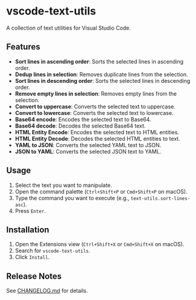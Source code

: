 # vscode-text-utils

A collection of text utilities for Visual Studio Code.

## Features

- **Sort lines in ascending order**: Sorts the selected lines in ascending order.
- **Dedup lines in selection**: Removes duplicate lines from the selection.
- **Sort lines in descending order**: Sorts the selected lines in descending order.
- **Remove empty lines in selection**: Removes empty lines from the selection.
- **Convert to uppercase**: Converts the selected text to uppercase.
- **Convert to lowercase**: Converts the selected text to lowercase.
- **Base64 encode**: Encodes the selected text to Base64.
- **Base64 decode**: Decodes the selected Base64 text.
- **HTML Entity Encode**: Encodes the selected text to HTML entities.
- **HTML Entity Decode**: Decodes the selected HTML entities to text.
- **YAML to JSON**: Converts the selected YAML text to JSON.
- **JSON to YAML**: Converts the selected JSON text to YAML.

## Usage

1. Select the text you want to manipulate.
2. Open the command palette (`Ctrl+Shift+P` or `Cmd+Shift+P` on macOS).
3. Type the command you want to execute (e.g., `text-utils.sort-lines-asc`).
4. Press `Enter`.

## Installation

1. Open the Extensions view (`Ctrl+Shift+X` or `Cmd+Shift+X` on macOS).
2. Search for `vscode-text-utils`.
3. Click `Install`.

## Release Notes

See [CHANGELOG.md](./CHANGELOG.md) for details.

